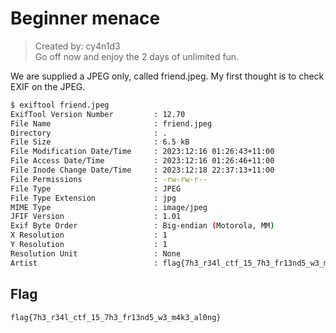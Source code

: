 # Beginner menace

> Created by: cy4n1d3 <br>
> Go off now and enjoy the 2 days of unlimited fun.

We are supplied a JPEG only, called friend.jpeg. My first thought is to check EXIF on the JPEG.
```bash
$ exiftool friend.jpeg
ExifTool Version Number         : 12.70
File Name                       : friend.jpeg
Directory                       : .
File Size                       : 6.5 kB
File Modification Date/Time     : 2023:12:16 01:26:43+11:00
File Access Date/Time           : 2023:12:16 01:26:46+11:00
File Inode Change Date/Time     : 2023:12:18 22:37:13+11:00
File Permissions                : -rw-rw-r--
File Type                       : JPEG
File Type Extension             : jpg
MIME Type                       : image/jpeg
JFIF Version                    : 1.01
Exif Byte Order                 : Big-endian (Motorola, MM)
X Resolution                    : 1
Y Resolution                    : 1
Resolution Unit                 : None
Artist                          : flag{7h3_r34l_ctf_15_7h3_fr13nd5_w3_m4k3_al0ng}
```
## Flag 
```flag{7h3_r34l_ctf_15_7h3_fr13nd5_w3_m4k3_al0ng}```
